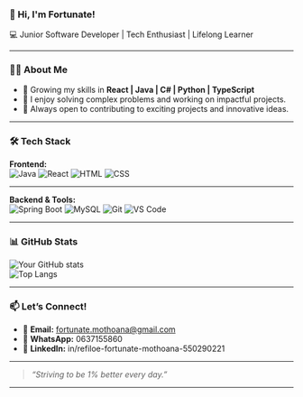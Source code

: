 ### 👋 Hi, I'm Fortunate!
💻 Junior Software Developer | Tech Enthusiast | Lifelong Learner

---

### 👩‍🎓 About Me
- 🌱 Growing my skills in **React | Java | C# | Python | TypeScript**
- 🎯 I enjoy solving complex problems and working on impactful projects.
- 🤝 Always open to contributing to exciting projects and innovative ideas.
---
### 🛠️ Tech Stack
**Frontend:**  
![Java](https://img.shields.io/badge/Java-ED8B00?style=for-the-badge&logo=java&logoColor=white)
![React](https://img.shields.io/badge/React-20232A?style=for-the-badge&logo=react&logoColor=61DAFB)
![HTML](https://img.shields.io/badge/HTML-E34F26?style=for-the-badge&logo=html5&logoColor=white)
![CSS](https://img.shields.io/badge/CSS-1572B6?style=for-the-badge&logo=css3&logoColor=white)

---

**Backend & Tools:**  
![Spring Boot](https://img.shields.io/badge/Spring_Boot-6DB33F?style=for-the-badge&logo=spring-boot&logoColor=white)
![MySQL](https://img.shields.io/badge/MySQL-4479A1?style=for-the-badge&logo=mysql&logoColor=white)
![Git](https://img.shields.io/badge/Git-F05032?style=for-the-badge&logo=git&logoColor=white)
![VS Code](https://img.shields.io/badge/VS_Code-007ACC?style=for-the-badge&logo=visual-studio-code&logoColor=white)

---
### 📊 GitHub Stats
![Your GitHub stats](https://github-readme-stats.vercel.app/api?username=FortunateC0der&show_icons=true&theme=radical)  
![Top Langs](https://github-readme-stats.vercel.app/api/top-langs/?username=FortunateC0der&layout=compact&theme=radical)  

---

### 📫 Let’s Connect!
- 📧 **Email:** fortunate.mothoana@gmail.com  
- 💬 **WhatsApp:** 0637155860  
- 💼 **LinkedIn:** in/refiloe-fortunate-mothoana-550290221

---

> _“Striving to be 1% better every day.”_

---

